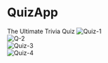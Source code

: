 
# QuizApp
The Ultimate Trivia Quiz
![Quiz-1](https://user-images.githubusercontent.com/63954124/128591122-4f692acc-7a4a-4bcd-855f-0c9d10fc92fb.png)
<br/>
![Q-2](https://user-images.githubusercontent.com/63954124/128591252-d0701abb-7372-4025-956d-d6ea59af809f.png)
<br/>
![Quiz-3](https://user-images.githubusercontent.com/63954124/128591262-0d96b374-a12b-42de-bdb7-1beb29d651c3.png)
<br/>
![Quiz-4](https://user-images.githubusercontent.com/63954124/128591296-55497ca0-f52f-45da-8389-51ba250038ed.png)
<br/>


